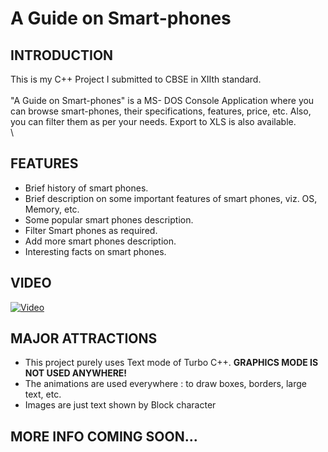 # A Guide on Smart-phones

## INTRODUCTION
This is my C++ Project I submitted to CBSE in XIIth standard.\
\
"A Guide on Smart-phones" is a MS- DOS Console Application where you can browse smart-phones, their specifications, features, price, etc. Also, you can filter them as per your needs. Export to XLS is also available.\
\
## FEATURES
* Brief history of smart phones.
* Brief description on some important features of smart phones, viz. OS, Memory, etc.
* Some popular smart phones description.
* Filter Smart phones as required.
* Add more smart phones description.
* Interesting facts on smart phones.

## VIDEO
[![Video](https://img.youtube.com/vi/M24kpvbXRj8/0.jpg)](http://www.youtube.com/watch?v=M24kpvbXRj8 "A Guide on Smartphones - C++ Project - XIIth CBSE")

## MAJOR ATTRACTIONS
* This project purely uses Text mode of Turbo C++. **GRAPHICS MODE IS NOT USED ANYWHERE!**
* The animations are used everywhere : to draw boxes, borders, large text, etc.
* Images are just text shown by Block character

## MORE INFO COMING SOON...
